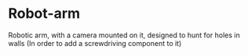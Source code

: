 # Robot-arm

Robotic arm, with a camera mounted on it, designed to hunt for holes in walls
(In order to add a screwdriving component to it)
